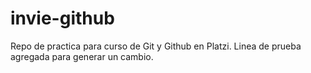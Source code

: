 # invie-github
Repo de practica para curso de Git y Github en Platzi.
Linea de prueba agregada para generar un cambio.
